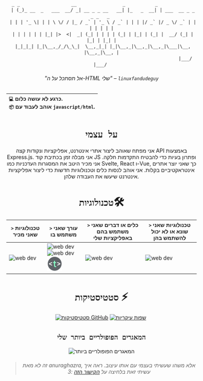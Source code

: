 


<div align="center">

```brainfuck
  _ _                   __                 _           _                        
 | (_)_ __  _   ___  __/ _| __ _ _ __   __| |_   _  __| | ___  __ _ _   _ _   _ 
 | | | '_ \| | | \ \/ / |_ / _` | '_ \ / _` | | | |/ _` |/ _ \/ _` | | | | | | |
 | | | | | | |_| |>  <|  _| (_| | | | | (_| | |_| | (_| |  __/ (_| | |_| | |_| |
 |_|_|_| |_|\__,_/_/\_\_|  \__,_|_| |_|\__,_|\__,_|\__,_|\___|\__, |\__,_|\__, |
                                                              |___/       |___/ 
```
###### "אל תסתכל על ה-HTML שלי" – `linuxfandudeguy`

  | `💻`  כרגע **לא עושה כלום**.<br/>`📦`  אוהב לעבוד עם `javascript/html`.</br> |
  |:---|

# `על עצמי` 

אני מפתח שאוהב ליצור אתרי אינטרנט, אפליקציות ונקודות קצה API באמצעות Express.js. אני מבלה זמן בכתיבת קוד JS ופתרון בעיות כדי להבטיח התקדמות חלקה. אני מכיר היטב את המסגרות העדכניות כמו Svelte, React ו-Vue, כך שאני יוצר אתרים אינטראקטיביים בקלות. אני אוהב לנסות כלים וטכנולוגיות חדשות כדי ליצור אפליקציות אינטרנט שיעשו את העבודה שלהן.

# `טכנולוגיות`🛠
| `>` טכנולוגיות שאני מכיר | `>` עורך שאני משתמש בו | `>` כלים או דברים שאני משתמש בהם באפליקציות שלי | `>` טכנולוגיות שאני שונא או לא יכול להשתמש בהן | 
|---------------------|---------------|----------------------------------------|----------------------------------|
| <img src="https://skillicons.dev/icons?i=html,js,react,vue,svelte,css,nodejs,python,rust" alt="web dev" height="40"/> | <img src="https://skillicons.dev/icons?i=sublime,vscode" alt="web dev" height="40"/><img src="https://upload.wikimedia.org/wikipedia/commons/thumb/8/8a/Gnu-nano.svg/1024px-Gnu-nano.svg.png" alt="web dev" height="40"/><img src="/assets/images/unnamed.png" alt="web dev" height="40"/> | <img src="https://skillicons.dev/icons?i=tailwind,npm,git,github,bootstrap,vercel,debian,express,obsidian" alt="web dev" height="40"/> | <img src="https://skillicons.dev/icons?i=electron,firebase,php,tauri" alt="web dev" height="40"/> |

# `סטטיסטיקות` ⚡
  
  <a href="#">![סטטיסטיקות GitHub](https://github-readme-stats.vercel.app/api?username=linuxfandudeguy&theme=blueberry&count_private=true&hide_border=true&line_height=20)</a>
  <a href="#">![שפות עיקריות](https://github-readme-stats.vercel.app/api/top-langs/?username=linuxfandudeguy&layout=compact&theme=blueberry&count_private=true&hide_border=true)</a>
  <img src="https://komarev.com/ghpvc/?username=linuxfandudeguy&style=for-the-badge&color=orange" alt=""/>

## `המאגרים הפופולריים ביותר שלי`

  <img src="https://popularrepostats.vercel.app/popular-repos?username=linuxfandudeguy" alt="המאגרים הפופולריים ביותר"/>
 
                                              
> ###### זה לא מאת anuraghazra, אלא משהו שעשיתי בעצמי עם אותו עיצוב. ראה איך עשיתי זאת בלחיצה על [הקישור הזה](https://github.com/linuxfandudeguy/top-repo-readme-stats/blob/master/README.md) :3

